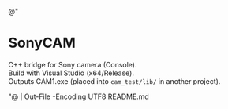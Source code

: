@"
# SonyCAM

C++ bridge for Sony camera (Console).  
Build with Visual Studio (x64/Release).  
Outputs CAM1.exe (placed into `cam_test/lib/` in another project).

"@ | Out-File -Encoding UTF8 README.md
